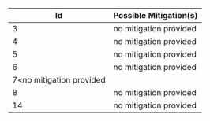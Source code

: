 |Id |Possible Mitigation(s)|
|----|-----------------------|
|3|no mitigation provided|
|4|no mitigation provided|
|5|no mitigation provided|
|6|no mitigation provided|
|7<no mitigation provided|
|8|no mitigation provided|
|14|no mitigation provided|
